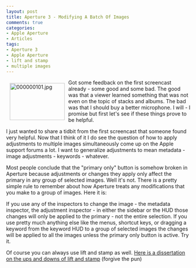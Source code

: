 ```yaml
---
layout: post
title: Aperture 3 - Modifying A Batch Of Images
comments: true
categories:
- Apple Aperture
- Articles
tags:
- Aperture 3
- Apple Aperture
- lift and stamp
- multiple images
---
```

<a rel="lightbox" href="/wp-content/uploads/2010/03/000000101.jpg"><img title="000000101.jpg" src="/wp-content/uploads/2010/03/.thumbs/.000000101.jpg" border="0" alt="000000101.jpg" hspace="10" vspace="10" width="150" height="101" align="left" /></a>Got some feedback on the first screencast already - some good and some bad. The good was that a viewer learned something that was not even on the topic of stacks and albums. The bad was that I should buy a better microphone. I will - I promise but first let's see if these things prove to be helpful.

I just wanted to share a tidbit from the first screencast that someone found very helpful. Now that I think of it I do see the question of how to apply adjustments to multiple images simultaneously come up on the Apple support forums a lot. I want to generalize adjustments to mean metadata - image adjustments - keywords - whatever.

Most people conclude that the "primary only" button is somehow broken in Aperture because adjustments or changes they apply only affect the primary in any group of selected images. Well it's not. There is a pretty simple rule to remember about how Aperture treats any modifications that you make to a group of images. Here it is:

If you use any of the inspectors to change the image - the metadata inspector, the adjustment inspector - in either the sidebar or the HUD those changes will only be applied to the primary - not the entire selection. If you use pretty much anything else like the menus, shortcut keys, or dragging a keyword from the keyword HUD to a group of selected images the changes will be applied to all the images unless the primary only button is active. Try it.

Of course you can always use lift and stamp as well. <a href="http://photo.rwboyer.com/2009/02/08/aperture-quick-tip-lift-and-stamp/">Here is a dissertation on the ups and downs of lift and stamp</a> (forgive the pun)